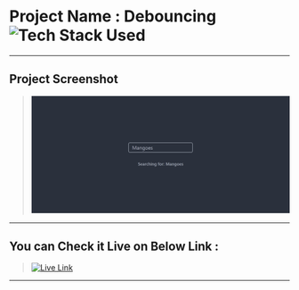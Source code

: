 # Project Name : Debouncing ![Tech Stack Used](https://img.shields.io/badge/Technologies-HTML-blue)

---

## Project Screenshot

> ![SS](./ss.png)

---

## You can Check it Live on Below Link :

> [![Live Link](https://img.shields.io/badge/DEPLOYED-LINK-green)](https://debouncing-fawn.vercel.app/)

---